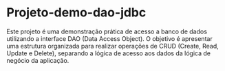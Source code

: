 # Projeto-demo-dao-jdbc
Este projeto é uma demonstração prática de acesso a banco de dados utilizando a interface DAO (Data Access Object). O objetivo é apresentar uma estrutura organizada para realizar operações de CRUD (Create, Read, Update e Delete), separando a lógica de acesso aos dados da lógica de negócio da aplicação.

